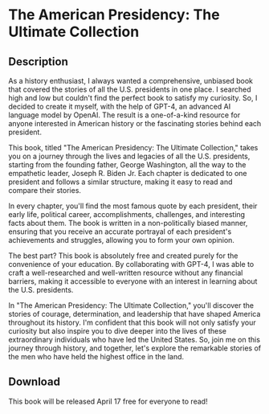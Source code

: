 # The American Presidency: The Ultimate Collection

## Description
As a history enthusiast, I always wanted a comprehensive, unbiased book that covered the stories of all the U.S. presidents in one place. I searched high and low but couldn't find the perfect book to satisfy my curiosity. So, I decided to create it myself, with the help of GPT-4, an advanced AI language model by OpenAI. The result is a one-of-a-kind resource for anyone interested in American history or the fascinating stories behind each president.

This book, titled "The American Presidency: The Ultimate Collection," takes you on a journey through the lives and legacies of all the U.S. presidents, starting from the founding father, George Washington, all the way to the empathetic leader, Joseph R. Biden Jr. Each chapter is dedicated to one president and follows a similar structure, making it easy to read and compare their stories.

In every chapter, you'll find the most famous quote by each president, their early life, political career, accomplishments, challenges, and interesting facts about them. The book is written in a non-politically biased manner, ensuring that you receive an accurate portrayal of each president's achievements and struggles, allowing you to form your own opinion.

The best part? This book is absolutely free and created purely for the convenience of your education. By collaborating with GPT-4, I was able to craft a well-researched and well-written resource without any financial barriers, making it accessible to everyone with an interest in learning about the U.S. presidents.

In "The American Presidency: The Ultimate Collection," you'll discover the stories of courage, determination, and leadership that have shaped America throughout its history. I'm confident that this book will not only satisfy your curiosity but also inspire you to dive deeper into the lives of these extraordinary individuals who have led the United States. So, join me on this journey through history, and together, let's explore the remarkable stories of the men who have held the highest office in the land.

## Download
This book will be released April 17 free for everyone to read!
